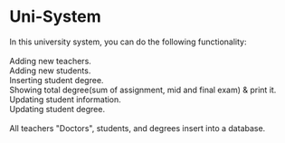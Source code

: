 # Uni-System
In this university system, you can do the following functionality:</br></br>
	Adding new teachers.</br>
	Adding new students.</br>
	Inserting student degree.</br>
	Showing total degree(sum of assignment, mid and final exam) & print it.</br>
	Updating student information.</br>
	Updating student degree.</br>
</br>
All teachers "Doctors", students, and degrees insert into a database.
